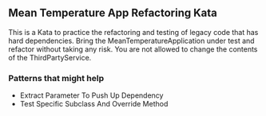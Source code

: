 Mean Temperature App Refactoring Kata
-------------------------------------

This is a Kata to practice the refactoring and testing of legacy code that has hard dependencies.
Bring the MeanTemperatureApplication under test and refactor without taking any risk.
You are not allowed to change the contents of the ThirdPartyService.

### Patterns that might help
- Extract Parameter To Push Up Dependency
- Test Specific Subclass And Override Method
